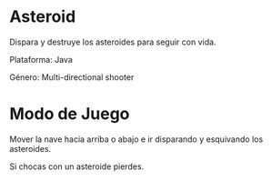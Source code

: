 # Asteroid

Dispara y destruye los asteroides para seguir con vida.

Plataforma: Java

Género: Multi-directional shooter

# Modo de Juego

Mover la nave hacia arriba o abajo e ir disparando y esquivando los asteroides.

Si chocas con un asteroide pierdes.
